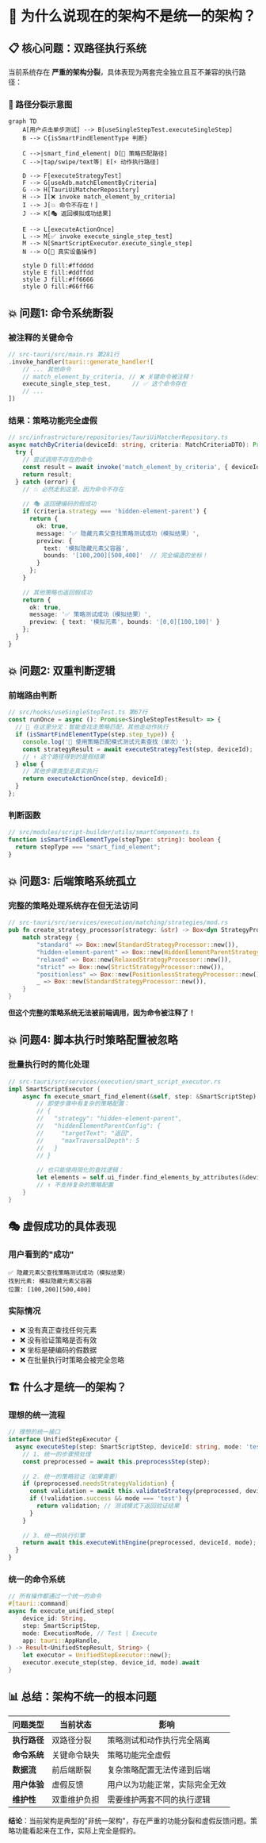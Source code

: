 # 🚨 为什么说现在的架构不是统一的架构？

## 📋 核心问题：双路径执行系统

当前系统存在 **严重的架构分裂**，具体表现为两套完全独立且互不兼容的执行路径：

### 🔄 路径分裂示意图

```mermaid
graph TD
    A[用户点击单步测试] --> B[useSingleStepTest.executeSingleStep]
    B --> C{isSmartFindElementType 判断}
    
    C -->|smart_find_element| D[🎯 策略匹配路径]
    C -->|tap/swipe/text等| E[⚡ 动作执行路径]
    
    D --> F[executeStrategyTest]
    F --> G[useAdb.matchElementByCriteria]
    G --> H[TauriUiMatcherRepository]
    H --> I[❌ invoke match_element_by_criteria]
    I --> J[💥 命令不存在！]
    J --> K[🎭 返回模拟成功结果]
    
    E --> L[executeActionOnce]
    L --> M[✅ invoke execute_single_step_test]
    M --> N[SmartScriptExecutor.execute_single_step]
    N --> O[🎯 真实设备操作]
    
    style D fill:#ffdddd
    style E fill:#ddffdd
    style J fill:#ff6666
    style O fill:#66ff66
```

## 💥 问题1: 命令系统断裂

### 被注释的关键命令
```rust
// src-tauri/src/main.rs 第281行
.invoke_handler(tauri::generate_handler![
    // ... 其他命令
    // match_element_by_criteria, // ❌ 关键命令被注释！
    execute_single_step_test,      // ✅ 这个命令存在
    // ...
])
```

### 结果：策略功能完全虚假
```typescript
// src/infrastructure/repositories/TauriUiMatcherRepository.ts
async matchByCriteria(deviceId: string, criteria: MatchCriteriaDTO): Promise<MatchResult> {
  try {
    // 尝试调用不存在的命令
    const result = await invoke('match_element_by_criteria', { deviceId, criteria });
    return result;
  } catch (error) {
    // 💥 必然走到这里，因为命令不存在
    
    // 🎭 返回硬编码的假成功
    if (criteria.strategy === 'hidden-element-parent') {
      return {
        ok: true,
        message: '✅ 隐藏元素父查找策略测试成功（模拟结果）',
        preview: {
          text: '模拟隐藏元素父容器',
          bounds: '[100,200][500,400]'  // 完全编造的坐标！
        }
      };
    }
    
    // 其他策略也返回假成功
    return {
      ok: true,
      message: '✅ 策略测试成功（模拟结果）',
      preview: { text: '模拟元素', bounds: '[0,0][100,100]' }
    };
  }
}
```

## 💥 问题2: 双重判断逻辑

### 前端路由判断
```typescript
// src/hooks/useSingleStepTest.ts 第67行
const runOnce = async (): Promise<SingleStepTestResult> => {
  // 🔀 在这里分叉：智能查找走策略匹配，其他走动作执行
  if (isSmartFindElementType(step.step_type)) {
    console.log('🎯 使用策略匹配模式测试元素查找（单次）');
    const strategyResult = await executeStrategyTest(step, deviceId);
    // ↑ 这个路径得到的是假结果
  } else {
    // 其他步骤类型走真实执行
    return executeActionOnce(step, deviceId);
  }
};
```

### 判断函数
```typescript
// src/modules/script-builder/utils/smartComponents.ts
function isSmartFindElementType(stepType: string): boolean {
  return stepType === "smart_find_element";
}
```

## 💥 问题3: 后端策略系统孤立

### 完整的策略处理系统存在但无法访问
```rust
// src-tauri/src/services/execution/matching/strategies/mod.rs
pub fn create_strategy_processor(strategy: &str) -> Box<dyn StrategyProcessor + Send + Sync> {
    match strategy {
        "standard" => Box::new(StandardStrategyProcessor::new()),
        "hidden-element-parent" => Box::new(HiddenElementParentStrategyProcessor::new()),
        "relaxed" => Box::new(RelaxedStrategyProcessor::new()),
        "strict" => Box::new(StrictStrategyProcessor::new()),
        "positionless" => Box::new(PositionlessStrategyProcessor::new()),
        _ => Box::new(StandardStrategyProcessor::new()),
    }
}
```

**但这个完整的策略系统无法被前端调用，因为命令被注释了！**

## 💥 问题4: 脚本执行时策略配置被忽略

### 批量执行时的简化处理
```rust
// src-tauri/src/services/execution/smart_script_executor.rs
impl SmartScriptExecutor {
    async fn execute_smart_find_element(&self, step: &SmartScriptStep) -> Result<SmartExecutionLog> {
        // 即使步骤中有复杂的策略配置：
        // {
        //   "strategy": "hidden-element-parent",
        //   "hiddenElementParentConfig": {
        //     "targetText": "返回",
        //     "maxTraversalDepth": 5
        //   }
        // }
        
        // 也只能使用简化的查找逻辑：
        let elements = self.ui_finder.find_elements_by_attributes(&device_id, &criteria).await?;
        // ↑ 不支持复杂的策略配置
    }
}
```

## 🎭 虚假成功的具体表现

### 用户看到的"成功"
```
✅ 隐藏元素父查找策略测试成功（模拟结果）
找到元素: 模拟隐藏元素父容器
位置: [100,200][500,400]
```

### 实际情况
- ❌ 没有真正查找任何元素
- ❌ 没有验证策略是否有效
- ❌ 坐标是硬编码的假数据
- ❌ 在批量执行时策略会被完全忽略

## 🏗️ 什么才是统一的架构？

### 理想的统一流程
```typescript
// 理想的统一接口
interface UnifiedStepExecutor {
  async executeStep(step: SmartScriptStep, deviceId: string, mode: 'test' | 'execute'): Promise<StepResult> {
    // 1. 统一的步骤预处理
    const preprocessed = await this.preprocessStep(step);
    
    // 2. 统一的策略验证（如果需要）
    if (preprocessed.needsStrategyValidation) {
      const validation = await this.validateStrategy(preprocessed, deviceId);
      if (!validation.success && mode === 'test') {
        return validation; // 测试模式下返回验证结果
      }
    }
    
    // 3. 统一的执行引擎
    return await this.executeWithEngine(preprocessed, deviceId, mode);
  }
}
```

### 统一的命令系统
```rust
// 所有操作都通过一个统一的命令
#[tauri::command]
async fn execute_unified_step(
    device_id: String,
    step: SmartScriptStep,
    mode: ExecutionMode, // Test | Execute
    app: tauri::AppHandle,
) -> Result<UnifiedStepResult, String> {
    let executor = UnifiedStepExecutor::new();
    executor.execute_step(step, device_id, mode).await
}
```

## 📊 总结：架构不统一的根本问题

| 问题类型 | 当前状态 | 影响 |
|---------|---------|------|
| **执行路径** | 双路径分裂 | 策略测试和动作执行完全隔离 |
| **命令系统** | 关键命令缺失 | 策略功能完全虚假 |
| **数据流** | 前后端断裂 | 复杂策略配置无法传递到后端 |
| **用户体验** | 虚假反馈 | 用户以为功能正常，实际完全无效 |
| **维护性** | 双重维护负担 | 需要维护两套不同的执行逻辑 |

**结论**：当前架构是典型的"非统一架构"，存在严重的功能分裂和虚假反馈问题。策略功能看起来在工作，实际上完全是假的。